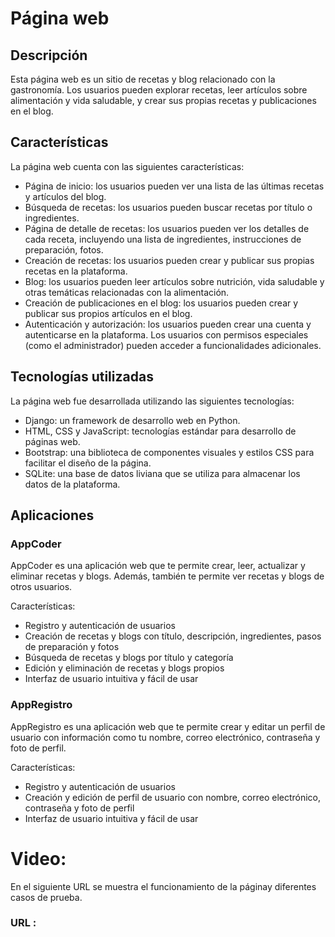  # Página web

## Descripción

Esta página web es un sitio de recetas y blog relacionado con la gastronomía. Los usuarios pueden explorar recetas, leer artículos sobre alimentación y vida saludable, y crear sus propias recetas y publicaciones en el blog.

## Características

La página web cuenta con las siguientes características:

- Página de inicio: los usuarios pueden ver una lista de las últimas recetas y artículos del blog.
- Búsqueda de recetas: los usuarios pueden buscar recetas por título o ingredientes.
- Página de detalle de recetas: los usuarios pueden ver los detalles de cada receta, incluyendo una lista de ingredientes, instrucciones de preparación, fotos.
- Creación de recetas: los usuarios pueden crear y publicar sus propias recetas en la plataforma.
- Blog: los usuarios pueden leer artículos sobre nutrición, vida saludable y otras temáticas relacionadas con la alimentación.
- Creación de publicaciones en el blog: los usuarios pueden crear y publicar sus propios artículos en el blog.
- Autenticación y autorización: los usuarios pueden crear una cuenta y autenticarse en la plataforma. Los usuarios con permisos especiales (como el administrador) pueden acceder a funcionalidades adicionales.

## Tecnologías utilizadas

La página web fue desarrollada utilizando las siguientes tecnologías:

- Django: un framework de desarrollo web en Python.
- HTML, CSS y JavaScript: tecnologías estándar para desarrollo de páginas web.
- Bootstrap: una biblioteca de componentes visuales y estilos CSS para facilitar el diseño de la página.
- SQLite: una base de datos liviana que se utiliza para almacenar los datos de la plataforma.

## Aplicaciones

### AppCoder

AppCoder es una aplicación web que te permite crear, leer, actualizar y eliminar recetas y blogs. Además, también te permite ver recetas y blogs de otros usuarios.

Características:

- Registro y autenticación de usuarios
- Creación de recetas y blogs con título, descripción, ingredientes, pasos de preparación y fotos
- Búsqueda de recetas y blogs por título y categoría
- Edición y eliminación de recetas y blogs propios
- Interfaz de usuario intuitiva y fácil de usar

### AppRegistro

AppRegistro es una aplicación web que te permite crear y editar un perfil de usuario con información como tu nombre, correo electrónico, contraseña y foto de perfil.

Características:

- Registro y autenticación de usuarios
- Creación y edición de perfil de usuario con nombre, correo electrónico, contraseña y foto de perfil
- Interfaz de usuario intuitiva y fácil de usar


# Video:

En el siguiente URL se muestra el funcionamiento de la páginay diferentes casos de prueba.

###  URL :
